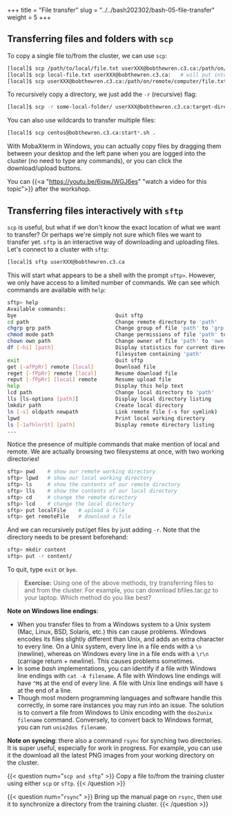 +++
title = "File transfer"
slug = "../../bash202302/bash-05-file-transfer"
weight = 5
+++

## Transferring files and folders with `scp`

To copy a single file to/from the cluster, we can use `scp`:

```sh
[local]$ scp /path/to/local/file.txt userXXX@bobthewren.c3.ca:/path/on/remote/computer
[local]$ scp local-file.txt userXXX@bobthewren.c3.ca:   # will put into your remote home
[local]$ scp userXXX@bobthewren.c3.ca:/path/on/remote/computer/file.txt /path/to/local/
```
To recursively copy a directory, we just add the `-r` (recursive) flag:

```sh
[local]$ scp -r some-local-folder/ userXXX@bobthewren.c3.ca:target-directory/
```

You can also use wildcards to transfer multiple files:

```sh
[local]$ scp centos@bobthewren.c3.ca:start*.sh .
```

With MobaXterm in Windows, you can actually copy files by dragging them between your desktop and the left
pane when you are logged into the cluster (no need to type any commands), or you can click the
download/upload buttons.

<!-- 05-scp.mkv -->
<!-- {{< yt 6iqwJWGJ6es 63 >}} -->
You can {{<a "https://youtu.be/6iqwJWGJ6es" "watch a video for this topic">}} after the workshop.







## Transferring files interactively with `sftp`

`scp` is useful, but what if we don't know the exact location of what we want to transfer? Or perhaps
we're simply not sure which files we want to transfer yet. `sftp` is an interactive way of downloading
and uploading files. Let's connect to a cluster with `sftp`:

```sh
[local]$ sftp userXXX@bobthewren.c3.ca
```

This will start what appears to be a shell with the prompt `sftp>`. However, we only have access to a
limited number of commands. We can see which commands are available with `help`:

```sh
sftp> help
Available commands:
bye                                Quit sftp
cd path                            Change remote directory to 'path'
chgrp grp path                     Change group of file 'path' to 'grp'
chmod mode path                    Change permissions of file 'path' to 'mode'
chown own path                     Change owner of file 'path' to 'own'
df [-hi] [path]                    Display statistics for current directory or
                                   filesystem containing 'path'
exit                               Quit sftp
get [-afPpRr] remote [local]       Download file
reget [-fPpRr] remote [local]      Resume download file
reput [-fPpRr] [local] remote      Resume upload file
help                               Display this help text
lcd path                           Change local directory to 'path'
lls [ls-options [path]]            Display local directory listing
lmkdir path                        Create local directory
ln [-s] oldpath newpath            Link remote file (-s for symlink)
lpwd                               Print local working directory
ls [-1afhlnrSt] [path]             Display remote directory listing
...
```

Notice the presence of multiple commands that make mention of local and remote. We are actually browsing
two filesystems at once, with two working directories!

```sh
sftp> pwd    # show our remote working directory
sftp> lpwd   # show our local working directory
sftp> ls     # show the contents of our remote directory
sftp> lls    # show the contents of our local directory
sftp> cd     # change the remote directory
sftp> lcd    # change the local directory
sftp> put localFile    # upload a file
sftp> get remoteFile   # download a file
```

And we can recursively put/get files by just adding `-r`. Note that the directory needs to be present
beforehand:

```sh
sftp> mkdir content
sftp> put -r content/
```

To quit, type `exit` or `bye`. 

> **Exercise:** Using one of the above methods, try transferring files to and from the cluster. For
> example, you can download bfiles.tar.gz to your laptop. Which method do you like best?

**Note on Windows line endings**:
* When you transfer files to from a Windows system to a Unix system (Mac, Linux, BSD, Solaris, etc.) this can
  cause problems. Windows encodes its files slightly different than Unix, and adds an extra character to every
  line. On a Unix system, every line in a file ends with a `\n` (newline), whereas on Windows every line in a
  file ends with a `\r\n` (carriage return + newline). This causes problems sometimes.
* In some *bash* implementations, you can identify if a file with Windows line endings with `cat -A
  filename`. A file with Windows line endings will have `^M$` at the end of every line. A file with Unix line
  endings will have `$` at the end of a line.
* Though most modern programming languages and software handle this correctly, in some rare instances you may
  run into an issue. The solution is to convert a file from Windows to Unix encoding with the `dos2unix
  filename` command. Conversely, to convert back to Windows format, you can run `unix2dos filename`.

**Note on syncing**: there also a command `rsync` for synching two directories. It is super useful,
especially for work in progress. For example, you can use it the download all the latest PNG images from
your working directory on the cluster.

{{< question num="`scp and sftp`" >}}
Copy a file to/from the training cluster using either `scp` or `sftp`.
{{< /question >}}

{{< question num="`rsync`" >}}
Bring up the manual page on `rsync`, then use it to synchronize a directory from the training cluster.
{{< /question >}}
